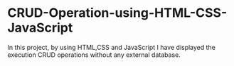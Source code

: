 # CRUD-Operation-using-HTML-CSS-JavaScript
In this project, by using HTML,CSS and JavaScript I have displayed the execution CRUD operations without any external database.
